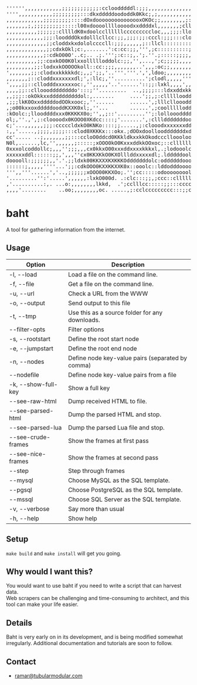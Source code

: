 <pre>
'''''',,,,,,,,,,,,;;;;;;;;;;;;:ccloodddddl:;;;,,,,,,,,,,,,,,,,,,,;;;;;;:::coOXX0
'''',,,,,,,,,,,;;;;;;;;;:::dkxdddddoododdk0Kkc;,;,,,,,,,,,,,,,,,,,;;;::::cdNMMMM
,,,,,,,,,,,,;;;;;;;;;::::dOxdooooooooooooooxOKOc;;,,,,,,,,;::::loolxKNNKkoxWMMMM
,,,,,,,;,;;;;;;;;;:::::l00xdoooolllloooodxxddddxl,,,,,,,;cllldkkkxONNNNNNXkkXWMM
,,,,,,,,,,;;;;;;:clllldK0xdoolccllllllcccccccccloc,,,;;;:llooxkkkxkKNNNNNNOxdxkx
,,,,,,,,,,,,;;;:loodddOkxdolllcllcc:;;,;;;:;;:cccl:;;;:::cloooodxxdolxOOOxdoddoo
,,,,,,,,,,,,,;;cloddxkxdololccccll:;;;,,,,,,;::llcl::::::::::::;;,,,,;;::cloodoo
,,,,,,,,,,,,,;;cdxkOkl;c:,.......':c:cc:;;,''',;c::::::::::;;;,,,,,,,;;;::cllooo
,,,,,,,,,,,,;:cdkO00O'..c;.. .;.''';:c::;,.';.''.;:::::;;;;,,,,,,,,,,;;;::::ccll
,,,,,,,,,,;;:coxkO00K0lxxollllloddolc:;;,'',...,';c;;;;;,,,,,,,,,,,,,;;;;;::::::
,,,,,,,,,;;:lodxxkOOOOOkoll::cc:;;;,,,,,,,..',,,:oc;;,,,,,,,,,,,,,,,;;;;;;;;;;;;
',,,,,,,;;:clodxxkkkkkdc;,,;';;,'..'''.'''.',',ldoo;,,,,,,,,,,,,,,,,,;;;;;;;;;;,
,,,,,,,;::cloddxxxxxxxdl;',:llc;,''..........';clodl,,,,,''',,,,,,,,,,;;;;;;;,,,
',,,,;;::cllodddxxxxxxoc:,'',,,,,'..'......'::;;:lxkl,,,,',,,,,,,,,,,,,;;;;,,,,,
,,,,;;::clloooddddddddo':::;''.........  ..,;;;;:::ldxxddxkkd:,,,,,,,,,,,,,,,,,,
,,;;;::okOkkxxddddddddddol:,.......     ....';;,;:clllllooddOXXOo;,,,,,,,,,,,,,,
,;;;lkK0OxxdddddodOOkxooc;,''......     ......',;lllcllooodddxx0XXOd;,,,,,,,,,,'
,;o00kxxoxdddddooddKXXK0xl;,''...       ......',;coolllllodddoooxOOKX0d;,,,,,'''
:kOolc:;llooddddxxx0KKKKX0o;'',,;::'.........'';:lollooodddddoooxkxk0KKKx:,','''
ol;,''.,',;:cloooodx0KOOO0XKdcc::::;'.......',:cllldddddddooooddxxxxxkkkkxl,''''
c;'...,,,,,,;;;:cccccldxkO0KNKo::::;;.....,;:clooodxxxxxxxdddoooooooooooolol''''
:,,'.....,;;;;,;;;;:::clod0XKKKx:::okx.;dOOxdoolloodddddddxdolllcccccc::::cc;'''
cc'..... ..;,,,,,,,;;:::ccloO0ddcd0KKkldkxxkkOkodccclloooloollcc:::::;;;;;;;l,''
N0l,......,lc,'',,,,,,;:::::;xOOO0kO0KxxxddkkOOxoc;::cllllllc::::::;;;,,,;,,co''
0xxxolcoddollc;,,,'';;;,,,cx0kkxO00xxxddxxxxkkkxl,.;lodooolc::::::::;;;,;;';cl:.
xxxxxxddl::::::;;,',,,''cx0KKXKkO0KXOlllddxxxxxdl;.ldddddoollccllodol::;;;',::c'
dooooll:;;;;;;,,'.'.;;ldxk00KKXXXKXKKKOdddddddolc:oddddddooollllodxxdl:::,,;;;:,
::::::;,,,,,''''...';;:cdkOOO0KXXKKXXK0x::ooolc::lddodddooooloooooxxdoc:;,,;;;:,
''',,'''......','..,;;;;;;xOOO00KKXOo;.'';cc:::::odoooooooolllooodxxocc:;,,;::c;
'.........'':'.....',,,,,,:lxkO000d. .:clc:::;;,;ccc::cllllllllllool::;:,',;;:cc
,'..........:,. ...o:,,,,,,,,lkkd,  .';cclllcc:::::;;:::ccccccloolc;'',,'.',;;::
,,,,'........    ..oo;,,,,,,,,oc. .....,;:cclccccccccc:::;;coddolc;,''''..',,,;;
</pre>


# baht

A tool for gathering information from the internet.


## Usage 

Option | Description
------ | -----------
-l, --load <arg>         | Load a file on the command line.
-f, --file <arg>         | Get a file on the command line.
-u, --url <arg>          | Check a URL from the WWW
-o, --output <arg>       | Send output to this file
-t, --tmp <arg>          | Use this as a source folder for any downloads.
    --filter-opts <arg>  | Filter options
-s, --rootstart <arg>    | Define the root start node
-e, --jumpstart <arg>    | Define the root end node
-n, --nodes <arg>        | Define node key-value pairs (separated by comma)
    --nodefile <arg>     | Define node key-value pairs from a file
-k, --show-full-key      | Show a full key
    --see-raw-html <arg> | Dump received HTML to file.
    --see-parsed-html    | Dump the parsed HTML and stop.
    --see-parsed-lua     | Dump the parsed Lua file and stop.
    --see-crude-frames   | Show the frames at first pass
    --see-nice-frames    | Show the frames at second pass
    --step               | Step through frames
    --mysql              | Choose MySQL as the SQL template.
    --pgsql              | Choose PostgreSQL as the SQL template.
    --mssql              | Choose SQL Server as the SQL template.
-v, --verbose            | Say more than usual
-h, --help               | Show help


## Setup

`make build` and `make install` will get you going.


## Why would I want this?

You would want to use baht if you need to write a script that can harvest data.  
Web scrapers can be challenging and time-consuming to architect, and this tool can make your life easier. 


## Details

Baht is very early on in its development, and is being modified somewhat irregularly. 
Additional documentation and tutorials are soon to follow.


## Contact

- ramar@tubularmodular.com


<link rel="stylesheet" href="style.css">
